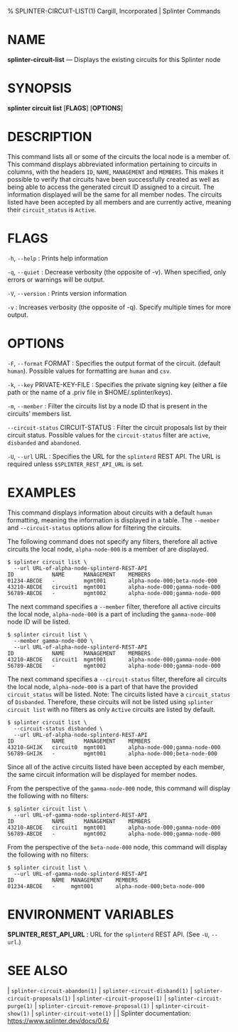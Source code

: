 % SPLINTER-CIRCUIT-LIST(1) Cargill, Incorporated | Splinter Commands
<!--
  Copyright 2018-2022 Cargill Incorporated
  Licensed under Creative Commons Attribution 4.0 International License
  https://creativecommons.org/licenses/by/4.0/
-->

NAME
====

**splinter-circuit-list** — Displays the existing circuits for this Splinter node

SYNOPSIS
========
**splinter circuit list** \[**FLAGS**\] \[**OPTIONS**\]

DESCRIPTION
===========
This command lists all or some of the circuits the local node is a member of.
This command displays abbreviated information pertaining to circuits in columns,
with the headers `ID`, `NAME`, `MANAGEMENT` and `MEMBERS`. This makes it
possible to verify that circuits have been successfully created as well as being
able to access the generated circuit ID assigned to a circuit. The information
displayed will be the same for all member nodes. The circuits listed have been
accepted by all members and are currently active, meaning their `circuit_status`
is `Active`.

FLAGS
=====
`-h`, `--help`
: Prints help information

`-q`, `--quiet`
: Decrease verbosity (the opposite of -v). When specified, only errors or
  warnings will be output.

`-V`, `--version`
: Prints version information

`-v`
: Increases verbosity (the opposite of -q). Specify multiple times for more
  output.

OPTIONS
=======
`-F`, `--format` FORMAT
: Specifies the output format of the circuit. (default `human`). Possible values
  for formatting are `human` and `csv`.

`-k`, `--key` PRIVATE-KEY-FILE
: Specifies the private signing key (either a file path or the name of a
  .priv file in $HOME/.splinter/keys).

`-m`, `--member` <member>
: Filter the circuits list by a node ID that is present in the circuits’ members
  list.

`--circuit-status` CIRCUIT-STATUS
: Filter the circuit proposals list by their circuit status. Possible values
  for the `circuit-status` filter are `active`, `disbanded` and `abandoned`.

`-U`, `--url` URL
: Specifies the URL for the `splinterd` REST API. The URL is required unless
  `$SPLINTER_REST_API_URL` is set.

EXAMPLES
========
This command displays information about circuits with a default `human`
formatting, meaning the information is displayed in a table. The `--member`
and `--circuit-status` options allow for filtering the circuits.

The following command does not specify any filters, therefore all active
circuits the local node, `alpha-node-000` is a member of are displayed.
```
$ splinter circuit list \
  --url URL-of-alpha-node-splinterd-REST-API
ID            NAME      MANAGEMENT    MEMBERS
01234-ABCDE   -         mgmt001       alpha-node-000;beta-node-000
43210-ABCDE   circuit1  mgmt001       alpha-node-000;gamma-node-000
56789-ABCDE   -         mgmt002       alpha-node-000;gamma-node-000
```

The next command specifies a `--member` filter, therefore all
active circuits the local node, `alpha-node-000` is a part of including the
`gamma-node-000` node ID will be listed.
```
$ splinter circuit list \
  --member gamma-node-000 \
  --url URL-of-alpha-node-splinterd-REST-API
ID            NAME      MANAGEMENT    MEMBERS
43210-ABCDE   circuit1  mgmt001       alpha-node-000;gamma-node-000
56789-ABCDE   -         mgmt002       alpha-node-000;gamma-node-000
```

The next command specifies a `--circuit-status` filter, therefore all
circuits the local node, `alpha-node-000` is a part of that have the provided
`circuit_status` will be listed. Note: The circuits listed have a
`circuit_status` of `Disbanded`. Therefore, these circuits will not be listed
using `splinter circuit list` with no filters as only `Active` circuits are
listed by default.
```
$ splinter circuit list \
  --circuit-status disbanded \
  --url URL-of-alpha-node-splinterd-REST-API
ID            NAME      MANAGEMENT    MEMBERS
43210-GHIJK   circuit0  mgmt001       alpha-node-000;gamma-node-000
56789-GHIJK   -         mgmt001       alpha-node-000;beta-node-000
```

Since all of the active circuits listed have been accepted by each member, the
same circuit information will be displayed for member nodes.

From the perspective of the `gamma-node-000` node, this command will display the
following with no filters:
```
$ splinter circuit list \
  --url URL-of-gamma-node-splinterd-REST-API
ID            NAME      MANAGEMENT    MEMBERS
43210-ABCDE   circuit1  mgmt001       alpha-node-000;gamma-node-000
56789-ABCDE   -         mgmt002       alpha-node-000;gamma-node-000
```

From the perspective of the `beta-node-000` node, this command will display the
following with no filters:
```
$ splinter circuit list \
  --url URL-of-gamma-node-splinterd-REST-API
ID            NAME  MANAGEMENT    MEMBERS
01234-ABCDE   -     mgmt001       alpha-node-000;beta-node-000
```

ENVIRONMENT VARIABLES
=====================
**SPLINTER_REST_API_URL**
: URL for the `splinterd` REST API. (See `-U`, `--url`.)

SEE ALSO
========
| `splinter-circuit-abandon(1)`
| `splinter-circuit-disband(1)`
| `splinter-circuit-proposals(1)`
| `splinter-circuit-propose(1)`
| `splinter-circuit-purge(1)`
| `splinter-circuit-remove-proposal(1)`
| `splinter-circuit-show(1)`
| `splinter-circuit-vote(1)`
|
| Splinter documentation: https://www.splinter.dev/docs/0.6/
